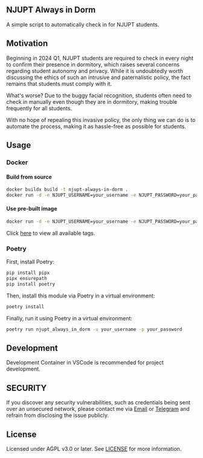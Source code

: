 ## NJUPT Always in Dorm
A simple script to automatically check in for NJUPT students.

## Motivation
Beginning in 2024 Q1, NJUPT students are required to check in every night to confirm their presence in dormitory, which raises several concerns regarding student autonomy and privacy. While it is undoubtedly worth discussing the ethics of such an intrusive and paternalistic policy, the fact remains that students must comply with it.

What's worse? Due to the buggy facial recognition, students often need to check in manually even though they are in dormitory, making trouble frequently for all students.

With no hope of repealing this invasive policy, the only thing we can do is to automate the process, making it as hassle-free as possible for students.

## Usage
### Docker
#### Build from source
```bash
docker buildx build -t njupt-always-in-dorm .
docker run -d -e NJUPT_USERNAME=your_username -e NJUPT_PASSWORD=your_password njupt-always-in-dorm
```

#### Use pre-built image
```bash
docker run -d -e NJUPT_USERNAME=your_username -e NJUPT_PASSWORD=your_password ghcr.io/arcticlampyrid/njupt-always-in-dorm:main
```

Click [here](https://github.com/ArcticLampyrid/njupt_always_in_dorm/pkgs/container/njupt_always_in_dorm) to view all available tags.

### Poetry
First, install Poetry:
```bash
pip install pipx
pipx ensurepath
pip install poetry
```

Then, install this module via Poetry in a virtual environment:
```bash
poetry install
```

Finally, run it using Poetry in a virtual environment:
```bash
poetry run njupt_always_in_dorm -u your_username -p your_password
```

## Development
Development Container in VSCode is recommended for project development.

## SECURITY
If you discover any security vulnerabilities, such as credentials being sent over an unsecured network, please contact me via [Email](mailto:ArcticLampyrid@outlook.com) or [Telegram](https://t.me/alampy) and refrain from disclosing the issue publicly.

## License
Licensed under AGPL v3.0 or later. See [LICENSE](LICENSE.md) for more information.
